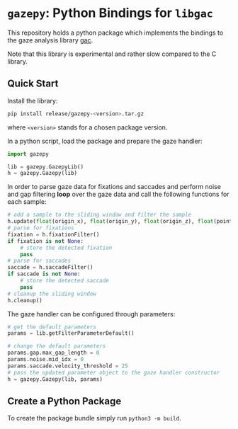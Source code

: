 # `gazepy`: Python Bindings for `libgac`

This repository holds a python package which implements the bindings to the gaze analysis library [gac](http://phhum-a209-cp.unibe.ch:10012/LIB/LIB-gaze_analysis_c).

Note that this library is experimental and rather slow compared to the C library.

## Quick Start

Install the library:
```sh
pip install release/gazepy-<version>.tar.gz
```
where `<version>` stands for a chosen package version.

In a python script, load the package and prepare the gaze handler:

```py
import gazepy

lib = gazepy.GazepyLib()
h = gazepy.Gazepy(lib)
```

In order to parse gaze data for fixations and saccades and perform noise and gap filtering **loop** over the gaze data and call the following functions for each sample:
```py
# add a sample to the sliding window and filter the sample
h.update(float(origin_x), float(origin_y), float(origin_z), float(point_x), float(point_y), float(point_z), float(timestamp))
# parse for fixations
fixation = h.fixationFilter()
if fixation is not None:
    # store the detected fixation
    pass
# parse for saccades
saccade = h.saccadeFilter()
if saccade is not None:
    # store the detected saccade
    pass
# cleanup the sliding window
h.cleanup()
```

The gaze handler can be configured through parameters:

```py
# get the default parameters
params = lib.getFilterParameterDefault()

# change the default parameters
params.gap.max_gap_length = 0
params.noise.mid_idx = 0
params.saccade.velocity_threshold = 25
# pass the updated parameter object to the gaze handler constructor
h = gazepy.Gazepy(lib, params)
```

## Create a Python Package

To create the package bundle simply run `python3 -m build`.
